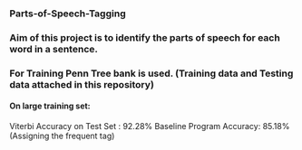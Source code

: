 ### Parts-of-Speech-Tagging

### Aim of this project is to identify the parts of speech for each word in a sentence.

### For Training Penn Tree bank is used. (Training data and Testing data attached in this repository)

#### On large training set:
Viterbi Accuracy on Test Set : 92.28%
Baseline Program Accuracy: 85.18% (Assigning the frequent tag)
